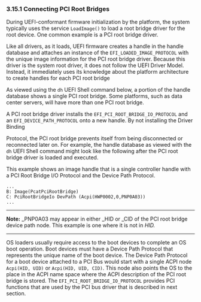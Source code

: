 <!--- @file
  3.15.1 Connecting PCI Root Bridges

  Copyright (c) 2012-2018, Intel Corporation. All rights reserved.<BR>

  Redistribution and use in source (original document form) and 'compiled'
  forms (converted to PDF, epub, HTML and other formats) with or without
  modification, are permitted provided that the following conditions are met:

  1) Redistributions of source code (original document form) must retain the
     above copyright notice, this list of conditions and the following
     disclaimer as the first lines of this file unmodified.

  2) Redistributions in compiled form (transformed to other DTDs, converted to
     PDF, epub, HTML and other formats) must reproduce the above copyright
     notice, this list of conditions and the following disclaimer in the
     documentation and/or other materials provided with the distribution.

  THIS DOCUMENTATION IS PROVIDED BY TIANOCORE PROJECT "AS IS" AND ANY EXPRESS OR
  IMPLIED WARRANTIES, INCLUDING, BUT NOT LIMITED TO, THE IMPLIED WARRANTIES OF
  MERCHANTABILITY AND FITNESS FOR A PARTICULAR PURPOSE ARE DISCLAIMED. IN NO
  EVENT SHALL TIANOCORE PROJECT  BE LIABLE FOR ANY DIRECT, INDIRECT, INCIDENTAL,
  SPECIAL, EXEMPLARY, OR CONSEQUENTIAL DAMAGES (INCLUDING, BUT NOT LIMITED TO,
  PROCUREMENT OF SUBSTITUTE GOODS OR SERVICES; LOSS OF USE, DATA, OR PROFITS;
  OR BUSINESS INTERRUPTION) HOWEVER CAUSED AND ON ANY THEORY OF LIABILITY,
  WHETHER IN CONTRACT, STRICT LIABILITY, OR TORT (INCLUDING NEGLIGENCE OR
  OTHERWISE) ARISING IN ANY WAY OUT OF THE USE OF THIS DOCUMENTATION, EVEN IF
  ADVISED OF THE POSSIBILITY OF SUCH DAMAGE.

-->

### 3.15.1 Connecting PCI Root Bridges

During UEFI-conformant firmware initialization by the platform, the system
typically uses the service `LoadImage()` to load a root bridge driver for the
root device. One common example is a PCI root bridge driver.

Like all drivers, as it loads, UEFI firmware creates a handle in the handle
database and attaches an instance of the `EFI_LOADED_IMAGE_PROTOCOL` with the
unique image information for the PCI root bridge driver. Because this driver is
the system root driver, it does not follow the UEFI Driver Model. Instead, it
immediately uses its knowledge about the platform architecture to create
handles for each PCI root bridge

As viewed using the `dh` UEFI Shell command below, a portion of the handle
database shows a single PCI root bridge. Some platforms, such as data center
servers, will have more than one PCI root bridge.

A PCI root bridge driver installs the `EFI_PCI_ROOT_BRIDGE_IO_PROTOCOL` and an
`EFI_DEVICE_PATH_PROTOCOL` onto a new handle. By not installing the Driver
Binding

Protocol, the PCI root bridge prevents itself from being disconnected or
reconnected later on. For example, the handle database as viewed with the `dh`
UEFI Shell command might look like the following after the PCI root bridge
driver is loaded and executed.

This example shows an image handle that is a single controller handle with a
PCI Root Bridge I/O Protocol and the Device Path Protocol.

```
...
B: Image(PcatPciRootBridge)
C: PciRootBridgeIo DevPath (Acpi(HWP0002,0,PNP0A03))
...
```

**********
**Note:** _PNP0A03 may appear in either _HID or _CID of the PCI root bridge
device path node. This example is one where it is not in _HID._
**********

OS loaders usually require access to the boot devices to complete an OS boot
operation. Boot devices must have a Device Path Protocol that represents the
unique name of the boot device. The Device Path Protocol for a boot device
attached to a PCI Bus would start with a single ACPI node `Acpi(HID, UID)` or
`Acpi(HID, UID, CID)`. This node also points the OS to the place in the ACPI
name space where the ACPI description of the PCI root bridge is stored. The
`EFI_PCI_ROOT_BRIDGE_IO_PROTOCOL` provides PCI functions that are used by the
PCI bus driver that is described in next section.
